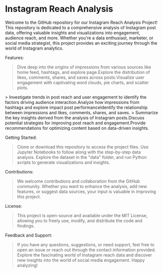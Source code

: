 # Instagram Reach Analysis
Welcome to the GitHub repository for our Instagram Reach Analysis Project! This repository is dedicated to a comprehensive analysis of Instagram post data, offering valuable insights and visualizations into engagement, audience reach, and more. Whether you're a data enthusiast, marketer, or social media strategist, this project provides an exciting journey through the world of Instagram analytics.

Features:
<Data Exploration and Visualization:>
 > Dive deep into the origins of impressions from various sources like home feed, hashtags, and explore page.Explore the distribution of likes, comments, shares, and saves across posts.Visualize user engagement with captivating word 
   clouds, pie charts, and scatter plots.

<User Engagement Analysis:>
 > Investigate trends in post reach and user engagement to identify the factors driving audience interaction.Analyze how impressions from hashtags and explore impact post performanceIdentify the relationship between impressions and 
   likes, comments, shares, and saves.

<Insights and Findings:>
 > Summarize the key insights derived from the analysis of Instagram posts.Discuss potential strategies for improving post reach and engagement.Provide recommendations for optimizing content based on data-driven insights.

Getting Started:
 > Clone or download this repository to access the project files.
 > Use Jupyter Notebooks to follow along with the step-by-step data analysis.
 > Explore the dataset in the "data" folder, and run Python scripts to generate visualizations and insights.

Contributions:
 > We welcome contributions and collaboration from the GitHub community. Whether you want to enhance the analysis, add new features, or suggest data sources, your input is valuable in improving this project.

License:
 > This project is open-source and available under the MIT License, allowing you to freely use, modify, and distribute the code and findings.

Feedback and Support:
 > If you have any questions, suggestions, or need support, feel free to open an issue or reach out through the contact information provided.
   Explore the fascinating world of Instagram reach data and discover new insights into the world of social media engagement. Happy analyzing!
